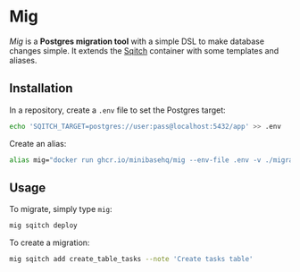 # Mig

_Mig_ is a **Postgres migration tool** with a simple DSL to make database
changes simple. It extends the [Sqitch](https://sqitch.org/) container with
some templates and aliases.

## Installation

In a repository, create a `.env` file to set the Postgres target:

```sh
echo 'SQITCH_TARGET=postgres://user:pass@localhost:5432/app' >> .env
```

Create an alias:

```sh
alias mig="docker run ghcr.io/minibasehq/mig --env-file .env -v ./migrations:/repo:rw"
```

## Usage

To migrate, simply type `mig`:

```sh
mig sqitch deploy
```

To create a migration:

```sh
mig sqitch add create_table_tasks --note 'Create tasks table'
```
